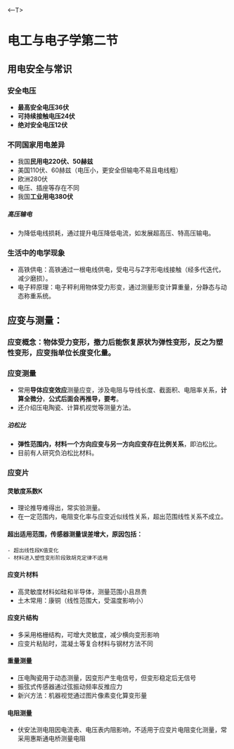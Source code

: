 <--T>
# 电工与电子学第二节
## 用电安全与常识
### 安全电压
- **最高安全电压36伏**
- **可持续接触电压24伏**
- **绝对安全电压12伏**
### 不同国家用电差异
- 我国**民用电220伏、50赫兹**
- 美国110伏、60赫兹（电压小，更安全但输电不易且电线粗）
- 欧洲280伏
- 电压、插座等存在不同
- 我国**工业用电380伏**
##### 高压输电
- 为降低电线损耗，通过提升电压降低电流，如发展超高压、特高压输电。
### 生活中的电学现象
- 高铁供电：高铁通过一根电线供电，受电弓与Z字形电线接触（经多代迭代，减少磨损）。
- 电子秤原理：电子秤利用物体受力形变，通过测量形变计算重量，分静态与动态称重系统。
## 应变与测量：
### 应变概念：物体受力变形，撤力后能恢复原状为弹性变形，反之为塑性变形，应变指单位长度变化量。
### 应变测量
<!--KEYPOINT: 全微分计算导体应变效应公式 -->
- 常用**导体应变效应**测量应变，涉及电阻与导线长度、截面积、电阻率关系，**计算全微分**，**公式后面会再推导，要考**。
- 还介绍压电陶瓷、计算机视觉等测量方法。
##### 泊松比
- **弹性范围内，材料一个方向应变与另一方向应变存在比例关系**，即泊松比。
- 目前有人研究负泊松比材料。
### 应变片
#### 灵敏度系数K
- 理论推导难得出，常实验测量。
- 在一定范围内，电阻变化率与应变近似线性关系，超出范围线性关系不成立。 
#### 超出适用范围，传感器测量误差增大，原因包括：
    - 超出线性段K值变化
    - 材料进入塑性变形阶段致胡克定律不适用
#### 应变片材料
- 高灵敏度材料如硅和半导体，测量范围小且昂贵
- 土木常用：康铜（线性范围大，受温度影响小） 
#### 应变片结构
- 多采用格栅结构，可增大灵敏度，减少横向变形影响
- 应变片粘贴时，混凝土等复合材料与钢材方法不同 
#### 重量测量
- 压电陶瓷用于动态测量，因变形产生电信号，但变形稳定后无信号
- 振弦式传感器通过弦振动频率反推应力
- 新兴方法：机器视觉通过图片像素变化算变形量 
#### 电阻测量
- 伏安法测电阻因电流表、电压表内阻影响，不适用于应变片电阻变化测量，常采用惠斯通电桥测量电阻